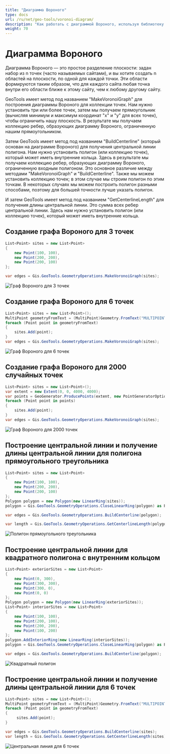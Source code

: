 ```yaml
---
title: "Диаграмма Вороного"
type: docs
url: /ru/net/geo-tools/voronoi-diagram/
description: "Как работать с диаграммой Вороного, используя библиотеку Aspose.GIS"
weight: 70
---
```


# Диаграмма Вороного

Диаграмма Вороного — это простое разделение плоскости: задан набор из n точек (часто называемых сайтами), и вы хотите создать n областей на плоскости, по одной для каждой точки. Эти области формируются таким образом, что для каждого сайта любая точка внутри его области ближе к этому сайту, чем к любому другому сайту.

GeoTools имеет метод под названием "MakeVoronoiGraph" для построения диаграммы Вороного для коллекции точек. Нам нужно установить три или более точек, затем мы получаем прямоугольник (вычисляя минимум и максимум координат "x" и "y" для всех точек), чтобы ограничить нашу плоскость. В результате мы получаем коллекцию ребер, образующих диаграмму Вороного, ограниченную нашим прямоугольником.

Затем GeoTools имеет метод под названием "BuildCenterline" (который основан на диаграмме Вороного) для получения центральной линии полигона. Нам нужно установить полигон (или коллекцию точек), который может иметь внутренние кольца. Здесь в результате мы получаем коллекцию ребер, образующих диаграмму Вороного, ограниченную входным полигоном. Это основное различие между методами "MakeVoronoiGraph" и "BuildCenterline". Также мы можем установить коллекцию точек; в этом случае мы строим полигон по этим точкам. В некоторых случаях мы можем построить полигон разными способами, поэтому для большей точности лучше указать полигон.

И затем GeoTools имеет метод под названием "GetCenterlineLength" для получения длины центральной линии. Это сумма всех ребер центральной линии. Здесь нам нужно установить полигон (или коллекцию точек), который может иметь внутренние кольца.

## Создание графа Вороного для 3 точек

```csharp
List<Point> sites = new List<Point>
{
    new Point(100, 100),
    new Point(200, 200),
    new Point(200, 100)
};

var edges = Gis.GeoTools.GeometryOperations.MakeVoronoiGraph(sites);
```
![Граф Вороного для 3 точек](rightTriangle.map.png)

## Создание графа Вороного для 6 точек

```csharp
List<Point> sites = new List<Point>();
MultiPoint geometryFromText = (MultiPoint)Geometry.FromText("MULTIPOINT ((320 170), (366 246), (530 230), (530 300), (455 277), (490 160))");
foreach (Point point in geometryFromText)
{
    sites.Add(point);
}
var edges = Gis.GeoTools.GeometryOperations.MakeVoronoiGraph(sites);
```
![Граф Вороного для 6 точек](test3.map.png)

## Создание графа Вороного для 2000 случайных точек

```csharp
List<Point> sites = new List<Point>();
var extent = new Extent(0, 0, 4000, 4000);
var points = GeoGenerator.ProducePoints(extent, new PointGeneratorOptions{ Count = 2000, Seed = 1 });
foreach (Point point in points)
{ 
    sites.Add(point);
}
var edges = Gis.GeoTools.GeometryOperations.MakeVoronoiGraph(sites);
```
![Граф Вороного для 2000 точек](test8.map.png)

## Построение центральной линии и получение длины центральной линии для полигона прямоугольного треугольника

```csharp
List<Point> sites = new List<Point>
{
    new Point(100, 100),
    new Point(200, 200),
    new Point(200, 100)
};
Polygon polygon = new Polygon(new LinearRing(sites));
polygon = Gis.GeoTools.GeometryOperations.CloseLinearRing(polygon) as Polygon;

var edges = Gis.GeoTools.GeometryOperations.BuildCenterline(polygon);

var length = Gis.GeoTools.GeometryOperations.GetCenterlineLength(polygon);
```
![Полигон прямоугольного треугольника](rightTriangle_p.map.png)

## Построение центральной линии для квадратного полигона с внутренним кольцом

```csharp
List<Point> exteriorSites = new List<Point>
{
    new Point(0, 300),
    new Point(300, 300),
    new Point(300, 0),
    new Point(0, 0)
};
Polygon polygon = new Polygon(new LinearRing(exteriorSites));
List<Point> interiorSites = new List<Point>
{
    new Point(100, 100),
    new Point(200, 100),
    new Point(200, 200),
    new Point(100, 200)
};
polygon.AddInteriorRing(new LinearRing(interiorSites));
polygon = Gis.GeoTools.GeometryOperations.CloseLinearRing(polygon) as Polygon;

var edges = Gis.GeoTools.GeometryOperations.BuildCenterline(polygon);
```
![Квадратный полигон](square_p_2.map.png)

## Построение центральной линии и получение длины центральной линии для 6 точек

```csharp
List<Point> sites = new List<Point>();
MultiPoint geometryFromText = (MultiPoint)Geometry.FromText("MULTIPOINT ((320 170), (366 246), (530 230), (530 300), (455 277), (490 160))");
foreach (Point point in geometryFromText)
{
     sites.Add(point);
}

var edges = Gis.GeoTools.GeometryOperations.BuildCenterline(sites);
var length = Gis.GeoTools.GeometryOperations.GetCenterlineLength(sites);
```
![Центральная линия для 6 точек](test3_c.map.png)
